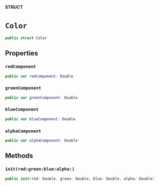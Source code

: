 **STRUCT**

# `Color`

```swift
public struct Color
```

## Properties
### `redComponent`

```swift
public var redComponent: Double
```

### `greenComponent`

```swift
public var greenComponent: Double
```

### `blueComponent`

```swift
public var blueComponent: Double
```

### `alphaComponent`

```swift
public var alphaComponent: Double
```

## Methods
### `init(red:green:blue:alpha:)`

```swift
public init(red: Double, green: Double, blue: Double, alpha: Double)
```

